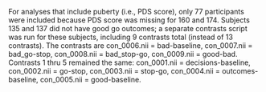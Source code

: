 For analyses that include puberty (i.e., PDS score), only 77 participants were included because PDS score was missing for 160 and 174.
Subjects 135 and 137 did not have good go outcomes; a separate contrasts script was run for these subjects, including 9 contrasts total (instead of 13 contrasts). The contrasts are con_0006.nii = bad-baseline, con_0007.nii = bad_go-stop, con_0008.nii = bad_stop-go, con_0009.nii = good-bad. Contrasts 1 thru 5 remained the same: con_0001.nii = decisions-baseline, con_0002.nii = go-stop, con_0003.nii = stop-go, con_0004.nii = outcomes-baseline, con_0005.nii = good-baseline.
